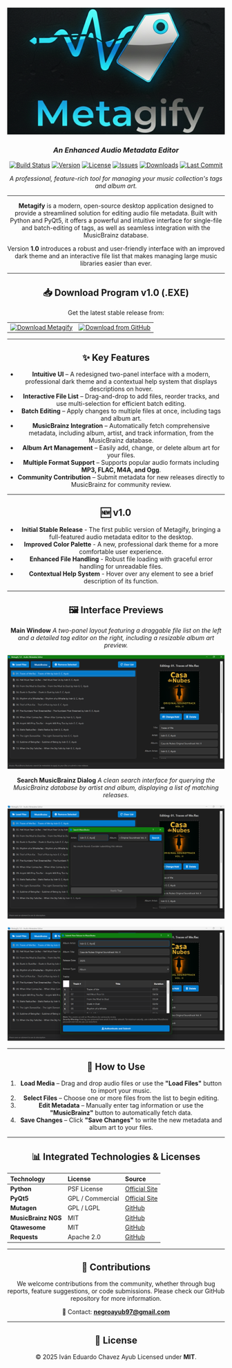 ![Metagify banner](rsc/banner.png)

<div align="center">

### _An Enhanced Audio Metadata Editor_

[![Build Status](https://img.shields.io/badge/Build-Stable_Release-0A192F?style=for-the-badge&logo=github&logoColor=FFD700)](#)
[![Version](https://img.shields.io/badge/Version-1.0-FF8C00?style=for-the-badge&logo=git&logoColor=white)](v1.0)
[![License](https://img.shields.io/badge/License-MIT-6A0DAD?style=for-the-badge&logo=open-source-initiative&logoColor=white)](LICENSE)
[![Issues](https://img.shields.io/github/issues/Ivan-Ayub97/Metagify?style=for-the-badge&color=FF4500&logo=github&logoColor=white)](https://github.com/Ivan-Ayub97/Metagify/issues)
[![Downloads](https://img.shields.io/github/downloads/Ivan-Ayub97/Metagify/total?style=for-the-badge&color=FFD700&logo=download&logoColor=black)](https://github.com/Ivan-Ayub97/Metagify/releases)
[![Last Commit](https://img.shields.io/github/last-commit/Ivan-Ayub97/Metagify?style=for-the-badge&color=2E8B57&logo=git&logoColor=white)](https://github.com/Ivan-Ayub97/Metagify/commits/main)

_A professional, feature-rich tool for managing your music collection's tags and album art._

---

**Metagify** is a modern, open-source desktop application designed to provide a streamlined solution for editing audio file metadata. Built with Python and PyQt5, it offers a powerful and intuitive interface for single-file and batch-editing of tags, as well as seamless integration with the MusicBrainz database.

Version **1.0** introduces a robust and user-friendly interface with an improved dark theme and an interactive file list that makes managing large music libraries easier than ever.

---

## 📥 Download Program v1.0 (.EXE)

Get the latest stable release from:

<table>
  <tr>
    <td align="center">
      <a href="https://sourceforge.net/p/metagify/">
        <img alt="Download Metagify" src="https://sourceforge.net/sflogo.php?type=18&amp;group_id=3880091" width="200">
      </a>
    </td>
    <td align="center">
      <a href="https://github.com/Ivan-Ayub97/Metagify/releases/download/v1.0/Metagify1.0.zip">
        <img src="rsc/GitHub_Logo_MT.png" alt="Download from GitHub" width="200" />
      </a>
    </td>
  </tr>
</table>

---

## ✨ Key Features

- **Intuitive UI** – A redesigned two-panel interface with a modern, professional dark theme and a contextual help system that displays descriptions on hover.
- **Interactive File List** – Drag-and-drop to add files, reorder tracks, and use multi-selection for efficient batch editing.
- **Batch Editing** – Apply changes to multiple files at once, including tags and album art.
- **MusicBrainz Integration** – Automatically fetch comprehensive metadata, including album, artist, and track information, from the MusicBrainz database.
- **Album Art Management** – Easily add, change, or delete album art for your files.
- **Multiple Format Support** – Supports popular audio formats including **MP3, FLAC, M4A, and Ogg**.
- **Community Contribution** – Submit metadata for new releases directly to MusicBrainz for community review.

---

## 🆕 v1.0

- **Initial Stable Release** - The first public version of Metagify, bringing a full-featured audio metadata editor to the desktop.
- **Improved Color Palette** - A new, professional dark theme for a more comfortable user experience.
- **Enhanced File Handling** - Robust file loading with graceful error handling for unreadable files.
- **Contextual Help System** - Hover over any element to see a brief description of its function.

---

## 🖼️ Interface Previews

**Main Window**
_A two-panel layout featuring a draggable file list on the left and a detailed tag editor on the right, including a resizable album art preview._

![Main interface](rsc/Capture1.png)

**Search MusicBrainz Dialog**
_A clean search interface for querying the MusicBrainz database by artist and album, displaying a list of matching releases._

![Main interface](rsc/Capture2.png)

![Main interface](rsc/Capture3.png)

---

## 🚀 How to Use

1. **Load Media** – Drag and drop audio files or use the **"Load Files"** button to import your music.
2. **Select Files** – Choose one or more files from the list to begin editing.
3. **Edit Metadata** – Manually enter tag information or use the **"MusicBrainz"** button to automatically fetch data.
4. **Save Changes** – Click **"Save Changes"** to write the new metadata and album art to your files.

---

## 📊 Integrated Technologies & Licenses

| Technology          | License          | Source                                                        |
| :------------------ | :--------------- | :------------------------------------------------------------ |
| **Python**          | PSF License      | [Official Site](https://www.python.org)                       |
| **PyQt5**           | GPL / Commercial | [Official Site](https://www.qt.io)                            |
| **Mutagen**         | GPL / LGPL       | [GitHub](https://github.com/quodlibet/mutagen)                |
| **MusicBrainz NGS** | MIT              | [GitHub](https://github.com/metabrainz/python-musicbrainzngs) |
| **Qtawesome**       | MIT              | [GitHub](https://github.com/spyder-ide/qtawesome)             |
| **Requests**        | Apache 2.0       | [GitHub](https://github.com/psf/requests)                     |

---

## 🤝 Contributions

We welcome contributions from the community, whether through bug reports, feature suggestions, or code submissions. Please check our GitHub repository for more information.

📧 Contact: **[negroayub97@gmail.com](mailto:negroayub97@gmail.com)**

---

## 📜 License

© 2025 Iván Eduardo Chavez Ayub
Licensed under **MIT**.

</div>
